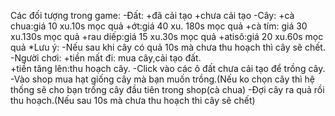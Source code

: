 Các đối tượng trong game:
-Đất: +đã cải tạo 
      +chưa cải tạo
-Cây: +cà chua:giá 10 xu.10s mọc quả
      +ớt:giá 40 xu. 180s mọc quả
      +cà tím: giá 30 xu.130s mọc quả
      +rau diếp:giá 15 xu.30s mọc quả
      +atisô:giá 20 xu.60s mọc quả
*Lưu ý: -Nếu sau khi cây có quả 10s mà chưa thu hoạch thì cây sẽ chết.      
-Người chơi: +tiền mất đi: mua cây,cải tạo đất.     
             +tiền tăng lên:thu hoạch cây.
-Click vào các ô đất chưa cải tạo để trồng cây.      
-Vào shop mua hạt giống cây mà bạn muốn trồng.(Nếu ko chọn cây thì hệ thống sẽ cho bạn trống cây đầu tiên trong shop(cà chua)
-Đợi cây ra quả rồi thu hoạch.(Nếu sau 10s mà chưa thu hoạch thi cây sẽ chết)
